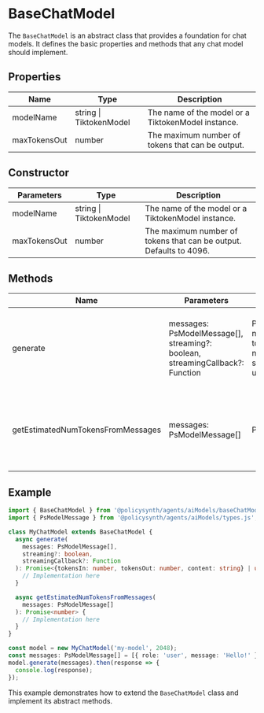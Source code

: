 # BaseChatModel

The `BaseChatModel` is an abstract class that provides a foundation for chat models. It defines the basic properties and methods that any chat model should implement.

## Properties

| Name         | Type                | Description                                      |
|--------------|---------------------|--------------------------------------------------|
| modelName    | string \| TiktokenModel | The name of the model or a TiktokenModel instance. |
| maxTokensOut | number              | The maximum number of tokens that can be output. |

## Constructor

| Parameters   | Type                | Description                                      |
|--------------|---------------------|--------------------------------------------------|
| modelName    | string \| TiktokenModel | The name of the model or a TiktokenModel instance. |
| maxTokensOut | number              | The maximum number of tokens that can be output. Defaults to 4096. |

## Methods

| Name                               | Parameters                                                                 | Return Type                                                                 | Description                                                                 |
|------------------------------------|----------------------------------------------------------------------------|-----------------------------------------------------------------------------|-----------------------------------------------------------------------------|
| generate                           | messages: PsModelMessage[], streaming?: boolean, streamingCallback?: Function | Promise<{tokensIn: number, tokensOut: number, content: string} \| undefined> | Abstract method to generate a response based on the provided messages.      |
| getEstimatedNumTokensFromMessages  | messages: PsModelMessage[]                                                | Promise<number>                                                             | Abstract method to estimate the number of tokens from the provided messages. |

## Example

```typescript
import { BaseChatModel } from '@policysynth/agents/aiModels/baseChatModel.js';
import { PsModelMessage } from '@policysynth/agents/aiModels/types.js';

class MyChatModel extends BaseChatModel {
  async generate(
    messages: PsModelMessage[],
    streaming?: boolean,
    streamingCallback?: Function
  ): Promise<{tokensIn: number, tokensOut: number, content: string} | undefined> {
    // Implementation here
  }

  async getEstimatedNumTokensFromMessages(
    messages: PsModelMessage[]
  ): Promise<number> {
    // Implementation here
  }
}

const model = new MyChatModel('my-model', 2048);
const messages: PsModelMessage[] = [{ role: 'user', message: 'Hello!' }];
model.generate(messages).then(response => {
  console.log(response);
});
```

This example demonstrates how to extend the `BaseChatModel` class and implement its abstract methods.